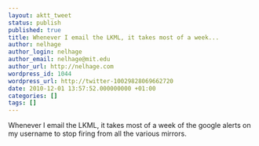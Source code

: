 ```yaml
---
layout: aktt_tweet
status: publish
published: true
title: Whenever I email the LKML, it takes most of a week...
author: nelhage
author_login: nelhage
author_email: nelhage@mit.edu
author_url: http://nelhage.com
wordpress_id: 1044
wordpress_url: http://twitter-10029828069662720
date: 2010-12-01 13:57:52.000000000 +01:00
categories: []
tags: []
---
```

Whenever I email the LKML, it takes most of a week of the google alerts on my username to stop firing from all the various mirrors.

